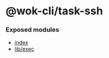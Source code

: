 # @wok-cli/task-ssh

### Exposed modules

- [index](packages/task-ssh/api/index)
- [lib/exec](packages/task-ssh/api/exec)